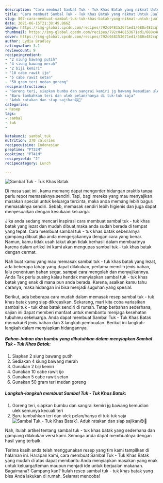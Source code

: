 ```yaml
---
description: "Cara membuat Sambal Tuk - Tuk Khas Batak yang nikmat Untuk Jualan"
title: "Cara membuat Sambal Tuk - Tuk Khas Batak yang nikmat Untuk Jualan"
slug: 867-cara-membuat-sambal-tuk-tuk-khas-batak-yang-nikmat-untuk-jualan
date: 2021-06-15T21:38:49.866Z
image: https://img-global.cpcdn.com/recipes/792c048153671ed1/680x482cq70/sambal-tuk-tuk-khas-batak-foto-resep-utama.jpg
thumbnail: https://img-global.cpcdn.com/recipes/792c048153671ed1/680x482cq70/sambal-tuk-tuk-khas-batak-foto-resep-utama.jpg
cover: https://img-global.cpcdn.com/recipes/792c048153671ed1/680x482cq70/sambal-tuk-tuk-khas-batak-foto-resep-utama.jpg
author: Lydia Bradley
ratingvalue: 3.1
reviewcount: 9
recipeingredient:
- "2 siung bawang putih"
- "4 siung bawang merah"
- "2 biji kemiri"
- "10 cabe rawit ijo"
- "5 cabe rawit setan"
- "50 gram teri medan goreng"
recipeinstructions:
- "Goreng teri, siapkan bumbu dan sangrai kemiri jg bawang kemudian ulek semunya kecuali teri"
- "Baru tambahkan teri dan ulek pelan/hanya di tuk-tuk saja"
- "Aduk ratakan dan siap sajikan😋🙏"
categories:
- Resep
tags:
- sambal
- tuk
- 

katakunci: sambal tuk  
nutrition: 270 calories
recipecuisine: Indonesian
preptime: "PT32M"
cooktime: "PT41M"
recipeyield: "2"
recipecategory: Lunch

---
```



![Sambal Tuk - Tuk Khas Batak](https://img-global.cpcdn.com/recipes/792c048153671ed1/680x482cq70/sambal-tuk-tuk-khas-batak-foto-resep-utama.jpg)

Di masa  saat ini , kamu memang dapat mengorder hidangan praktis tanpa perlu repot memasaknya sendiri. Tapi, bagi mereka yang mau menyajikan masakan special untuk keluarga tercinta, maka anda memang lebih bagus memasaknya sendiri. Sebab, memasak sendiri lebih higienis dan juga dapat menyesuaikan dengan kesukaan keluarga.

Jika anda sedang mencari inspirasi cara membuat sambal tuk - tuk khas batak yang lezat dan mudah dibuat,maka anda sudah berada di tempat yang tepat. Cara membuat sambal tuk - tuk khas batak  sebenarnya gampang dibuat jika anda mengerjakannya dengan cara yang benar. Namun, kamu tidak usah takut akan tidak berhasil dalam membuatnya 
karena dalam artikel ini kami akan mengupas sambal tuk - tuk khas batak dengan cermat.  



Nah buat kamu yang mau memasak sambal tuk - tuk khas batak yang lezat, ada beberapa tahap yang dapat dilakukan, pertama memilih jenis bahan, lalu penentuan bahan segar, sampai cara mengolah dan menyajikannya. Anda Tak perlu pusing kalau hendak menyiapkan sambal tuk - tuk khas batak yang enak di mana pun anda berada. Karena, asalkan kamu  tahu caranya, maka hidangan ini bisa menjadi suguhan yang spesial.

Berikut, ada beberapa cara mudah dalam memasak resep sambal tuk - tuk khas batak yang siap dikreasikan. Sekarang, mari kita coba variasikan sambal tuk - tuk khas batak sendiri di rumah. Tetap berbahan sederhana, sajian ini dapat memberi manfaat untuk membantu menjaga kesehatan tubuhmu sekeluarga. Anda dapat membuat Sambal Tuk - Tuk Khas Batak memakai 6 jenis bahan dan 3 langkah pembuatan. Berikut ini langkah-langkah dalam menyiapkan hidangannya.

<!--inarticleads1-->

##### Bahan-bahan dan bumbu yang dibutuhkan dalam menyiapkan Sambal Tuk - Tuk Khas Batak:

1. Siapkan 2 siung bawang putih
1. Sediakan 4 siung bawang merah
1. Gunakan 2 biji kemiri
1. Gunakan 10 cabe rawit ijo
1. Gunakan 5 cabe rawit setan
1. Gunakan 50 gram teri medan goreng




<!--inarticleads2-->

##### Langkah-langkah membuat Sambal Tuk - Tuk Khas Batak:

1. Goreng teri, siapkan bumbu dan sangrai kemiri jg bawang kemudian ulek semunya kecuali teri
1. Baru tambahkan teri dan ulek pelan/hanya di tuk-tuk saja
<img src="//assets-global.cpcdn.com/assets/icons/button_play-2c75c40dde080a61004c1f40b05d8f140eaff45d7e9e6481dc71c63d2e7c4909.png" alt="Sambal Tuk - Tuk Khas Batak">1. Aduk ratakan dan siap sajikan😋🙏




Nah, itulah artikel tentang  sambal tuk - tuk khas batak  yang sederhana dan gampang dilakukan versi kami. Semoga anda dapat membuatnya dengan hasil yang terbaik. 

Terima kasih anda telah menggunakan resep yang tim kami tampilkan di halaman ini. Harapan kami, cara membuat  Sambal Tuk - Tuk Khas Batak yang mudah di atas dapat membantu Anda menyiapkan masakan yang enak untuk keluarga/teman maupun menjadi ide untuk berjualan makanan. Bagaimana? Gampang kan? Itulah resep sambal tuk - tuk khas batak yang bisa Anda lakukan di rumah. Selamat mencoba!

